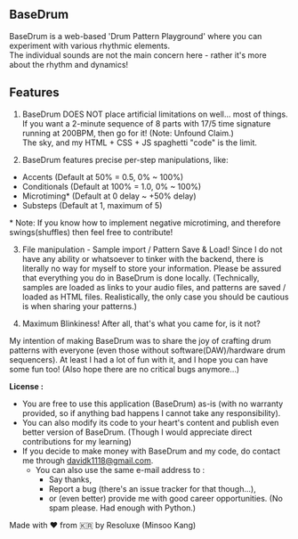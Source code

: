 ## BaseDrum
BaseDrum is a web-based 'Drum Pattern Playground' where you can experiment with various rhythmic elements.  
The individual sounds are not the main concern here - rather it's more about the rhythm and dynamics!

## Features
1. BaseDrum DOES NOT place artificial limitations on well... most of things. 
If you want a 2-minute sequence of 8 parts with 17/5 time signature running at 200BPM, then go for it! (Note: Unfound Claim.)  
The sky, and my HTML + CSS + JS spaghetti "code" is the limit.

2. BaseDrum features precise per-step manipulations, like:
- Accents (Default at 50% = 0.5, 0% ~ 100%)
- Conditionals (Default at 100% = 1.0, 0% ~ 100%)
- Microtiming\* (Default at 0 delay ~ +50% delay)
- Substeps (Default at 1, maximum of 5)

\* Note: If you know how to implement negative microtiming, and therefore swings(shuffles) then feel free to contribute!

3. File manipulation - Sample import / Pattern Save & Load!
Since I do not have any ability or whatsoever to tinker with the backend, there is literally no way for myself to store your information.
Please be assured that everything you do in BaseDrum is done locally.
(Technically, samples are loaded as links to your audio files, and patterns are saved / loaded as HTML files.
Realistically, the only case you should be cautious is when sharing your patterns.)  

4. Maximum Blinkiness!
After all, that's what you came for, is it not?

My intention of making BaseDrum was to share the joy of crafting drum patterns with everyone (even those without software(DAW)/hardware drum sequencers).
At least I had a lot of fun with it, and I hope you can have some fun too! (Also hope there are no critical bugs anymore...)  

**License :** 
- You are free to use this application (BaseDrum) as-is (with no warranty provided, so if anything bad happens I cannot take any responsibility).
- You can also modify its code to your heart's content and publish even better version of BaseDrum. (Though I would appreciate direct contributions for my learning)
- If you decide to make money with BaseDrum and my code, do contact me through davidk1118@gmail.com.
  - You can also use the same e-mail address to :
    - Say thanks,
    - Report a bug (there's an issue tracker for that though...),
    - or (even better) provide me with good career opportunities. (No spam please. Had enough with Python.)

Made with ❤️ from 🇰🇷 by Resoluxe (Minsoo Kang)
